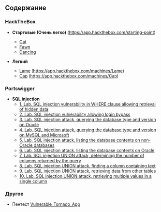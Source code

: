 ## Содержание

### HackTheBox

- **Стартовые (Очень легко)** (https://app.hackthebox.com/starting-point)
	- [Cat](HTB/starting%20point/Cat.md) 
	- [Fawn](HTB/starting%20point/Fawn.md)
	- [Dancing](HTB/starting%20point/Dancing.md)


- **Легкий**
	- [Lame](HTB/easy/Lame.md) (https://app.hackthebox.com/machines/Lame)
	- [Cap](HTB/easy/Cap.md) (https://app.hackthebox.com/machines/Cap)

### Portswigger
- **SQL injection**
	- [1. Lab. SQL injection vulnerability in WHERE clause allowing retrieval of hidden data](portswigger/sqlInjection/1.%20Lab.%20SQL%20injection%20vulnerability%20in%20WHERE%20clause%20allowing%20retrieval%20of%20hidden%20data.md)
	- [2. Lab. SQL injection vulnerability allowing login bypass](portswigger/sqlInjection/2.%20Lab.%20SQL%20injection%20vulnerability%20allowing%20login%20bypass.md)
	- [3. Lab. SQL injection attack, querying the database type and version on Oracle](portswigger/sqlInjection/3.%20Lab.%20SQL%20injection%20attack,%20querying%20the%20database%20type%20and%20version%20on%20Oracle.md)
	- [4. Lab. SQL injection attack, querying the database type and version on MySQL and Microsoft](portswigger/sqlInjection/4.%20Lab.%20SQL%20injection%20attack,%20querying%20the%20database%20type%20and%20version%20on%20MySQL%20and%20Microsoft.md)
	- [5. Lab. SQL injection attack, listing the database contents on non-Oracle databases](portswigger/sqlInjection/5.%20Lab.%20SQL%20injection%20attack,%20listing%20the%20database%20contents%20on%20non-Oracle%20databases.md)
	- [6. Lab. SQL injection attack, listing the database contents on Oracle](portswigger/sqlInjection/6.%20Lab.%20SQL%20injection%20attack,%20listing%20the%20database%20contents%20on%20Oracle.md)
	- [7. Lab. SQL injection UNION attack, determining the number of columns returned by the query](portswigger/sqlInjection/7.%20Lab.%20SQL%20injection%20UNION%20attack,%20determining%20the%20number%20of%20columns%20returned%20by%20the%20query.md)
	- [8. Lab. SQL injection UNION attack, finding a column containing text](portswigger/sqlInjection/8.%20Lab.%20SQL%20injection%20UNION%20attack,%20finding%20a%20column%20containing%20text.md)
	- [9. Lab. SQL injection UNION attack, retrieving data from other tables](portswigger/sqlInjection/9.%20Lab.%20SQL%20injection%20UNION%20attack,%20retrieving%20data%20from%20other%20tables.md)
	- [10. Lab. SQL injection UNION attack, retrieving multiple values in a single column](portswigger/sqlInjection/10.%20Lab.%20SQL%20injection%20UNION%20attack,%20retrieving%20multiple%20values%20in%20a%20single%20column.md)
### Другое
 - Пентест [Vulnerable_Tornado_App](Другое/Vulnerable_Tornado_App/Vulnerable_Tornado_App.md)